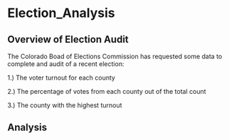 # Election_Analysis
## Overview of Election Audit
The Colorado Boad of Elections Commission has requested some data to complete and audit of a recent election:

1.) The voter turnout for each county

2.) The percentage of votes from each county out of the total count

3.) The county with the highest turnout

## Analysis




